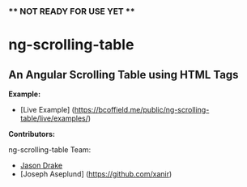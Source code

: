 ### ** NOT READY FOR USE YET **

# ng-scrolling-table
## An Angular Scrolling Table using HTML Tags

__Example:__
* [Live Example] (https://bcoffield.me/public/ng-scrolling-table/live/examples/)

__Contributors:__

ng-scrolling-table Team:
* [Jason Drake](https://github.com/jadrake75)
* [Joseph Aseplund] (https://github.com/xanir)
